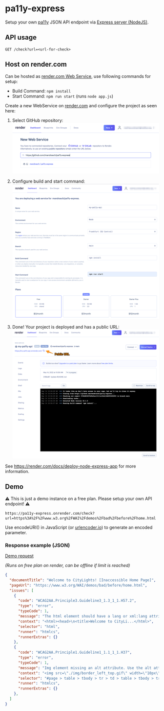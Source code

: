 # pa11y-express

Setup your own [pa11y](https://pa11y.org/) JSON API endpoint via [Express server (NodeJS)](https://expressjs.com).

## API usage

```
GET /check?url=<url-for-check>
```

## Host on render.com

Can be hosted as [render.com Web Service](https://render.com/docs/web-services), use following commands for setup:

  * Build Command: `npm install`
  * Start Command: `npm run start` (runs `node app.js`)

Create a new WebService on [render.com](https://render.com) and configure the project as seen here:

1. Select GitHub repository:
![Screenshot render.com Select a Github Repository](/_gh_screenshots/screenshot_render_001.png)

2. Configure build and start command:
![Screenshot render.com Configure build and start command](/_gh_screenshots/screenshot_render_002.png)

3. Done! Your project is deployed and has a public URL:
![Screenshot render.com Dashboard of project with public url](/_gh_screenshots/screenshot_render_003.png)

See https://render.com/docs/deploy-node-express-app for more information.


## Demo

⚠️ This is just a demo instance on a free plan. Please setup your own API endpoint! ⚠️

```
https://pa11y-express.onrender.com/check?url=https%3A%2F%2Fwww.w3.org%2FWAI%2Fdemos%2Fbad%2Fbefore%2Fhome.html
```

Use encodeURI() in JavaScript (or [urlencoder.io](https://www.urlencoder.io/)) to generate an encoded parameter.

### Response example (JSON)

[Demo request](https://pa11y-express.onrender.com/check?url=https%3A%2F%2Fwww.w3.org%2FWAI%2Fdemos%2Fbad%2Fbefore%2Fhome.html)

_(Runs on free plan on render, can be offline if limit is reached)_

```json
{
  "documentTitle": "Welcome to CityLights! [Inaccessible Home Page]",
  "pageUrl": "https://www.w3.org/WAI/demos/bad/before/home.html",
  "issues": [
    {
      "code": "WCAG2AA.Principle3.Guideline3_1.3_1_1.H57.2",
      "type": "error",
      "typeCode": 1,
      "message": "The html element should have a lang or xml:lang attribute which describes the language of the document.",
      "context": "<html><head>\n<title>Welcome to CityLi...</html>",
      "selector": "html",
      "runner": "htmlcs",
      "runnerExtras": {}
    },
    {
      "code": "WCAG2AA.Principle1.Guideline1_1.1_1_1.H37",
      "type": "error",
      "typeCode": 1,
      "message": "Img element missing an alt attribute. Use the alt attribute to specify a short text alternative.",
      "context": "<img src=\"./img/border_left_top.gif\" width=\"10px\" height=\"10px\">",
      "selector": "#page > table > tbody > tr > td > table > tbody > tr:nth-child(1) > td:nth-child(1) > img",
      "runner": "htmlcs",
      "runnerExtras": {}
    },
  ]
}
```
